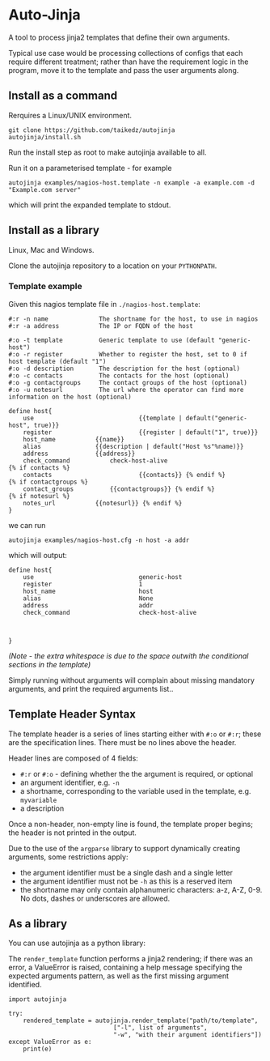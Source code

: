 # Auto-Jinja

A tool to process jinja2 templates that define their own arguments. 

Typical use case would be processing collections of configs that each require different treatment; rather than have the requirement logic in the program, move it to the template and pass the user arguments along.

## Install as a command

Rerquires a Linux/UNIX environment.

	git clone https://github.com/taikedz/autojinja
	autojinja/install.sh

Run the install step as root to make autojinja available to all.

Run it on a parameterised template - for example

	autojinja examples/nagios-host.template -n example -a example.com -d "Example.com server"

which will print the expanded template to stdout.

## Install as a library

Linux, Mac and Windows.

Clone the autojinja repository to a location on your `PYTHONPATH`.

### Template example

Given this nagios template file in `./nagios-host.template`:

	#:r -n name              The shortname for the host, to use in nagios
	#:r -a address           The IP or FQDN of the host

	#:o -t template          Generic template to use (default "generic-host")
	#:o -r register          Whether to register the host, set to 0 if host template (default "1")
	#:o -d description       The description for the host (optional)
	#:o -c contacts          The contacts for the host (optional)
	#:o -g contactgroups     The contact groups of the host (optional)
	#:o -u notesurl          The url where the operator can find more information on the host (optional)

	define host{
		use                             {{template | default("generic-host", true)}}
		register                        {{register | default("1", true)}}
		host_name			{{name}}
		alias				{{description | default("Host %s"%name)}}
		address				{{address}}
		check_command			check-host-alive
	{% if contacts %}
		contacts                        {{contacts}} {% endif %}
	{% if contactgroups %}
		contact_groups			{{contactgroups}} {% endif %}
	{% if notesurl %}
		notes_url			{{notesurl}} {% endif %}
	}

we can run
	
	autojinja examples/nagios-host.cfg -n host -a addr

which will output:

	define host{
		use                             generic-host
		register                        1
		host_name                       host
		alias                           None
		address                         addr
		check_command                   check-host-alive



	}

*(Note - the extra whitespace is due to the space outwith the conditional sections in the template)*

Simply running without arguments will complain about missing mandatory arguments, and print the required arguments list..

## Template Header Syntax

The template header is a series of lines starting either with `#:o` or `#:r`; these are the specification lines. There must be no lines above the header.

Header lines are composed of 4 fields:

* `#:r` or `#:o` - defining whether the the argument is required, or optional
* an argument identifier, e.g. `-n`
* a shortname, corresponding to the variable used in the template, e.g. `myvariable`
* a description

Once a non-header, non-empty line is found, the template proper begins; the header is not printed in the output.

Due to the use of the `argparse` library to support dynamically creating arguments, some restrictions apply:

* the argument identifier must be a single dash and a single letter
* the argument identifier must not be `-h` as this is a reserved item
* the shortname may only contain alphanumeric characters: a-z, A-Z, 0-9. No dots, dashes or underscores are allowed.

## As a library

You can use autojinja as a python library:

The `render_template` function performs a jinja2 rendering; if there was an error, a ValueError is raised, containing a help message specifying the expected arguments pattern, as well as the first missing argument identified.

	import autojinja
	
	try:
		rendered_template = autojinja.render_template("path/to/template",
							     ["-l", list of arguments",
							     "-w", "with their argument identifiers"])
	except ValueError as e:
		print(e)
